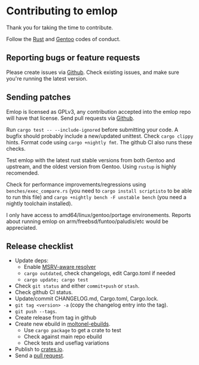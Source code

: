 # Contributing to emlop

Thank you for taking the time to contribute.

Follow the [Rust](https://www.rust-lang.org/en-US/conduct.html) and
[Gentoo](https://wiki.gentoo.org/wiki/Project:Council/Code_of_conduct) codes of conduct.

## Reporting bugs or feature requests

Please create issues via [Github](https://github.com/vincentdephily/emlop/issues). Check existing
issues, and make sure you're running the latest version.

## Sending patches

Emlop is licensed as GPLv3, any contribution accepted into the emlop repo will have that license.
Send pull requests via [Github](https://github.com/vincentdephily/emlop).

Run `cargo test -- --include-ignored` before submitting your code. A bugfix should probably
include a new/updated unittest. Check `cargo clippy` hints. Format code using `cargo +nightly fmt`. The
github CI also runs these checks.

Test emlop with the latest rust stable versions from both Gentoo and upstream, and the oldest
version from Gentoo. Using `rustup` is highly recomended.

Check for performance improvements/regressions using `benches/exec_compare.rs` (you need to
`cargo install scriptisto` to be able to run this file) and `cargo +nightly bench -F unstable bench`
(you need a nightly toolchain installed).

I only have access to amd64/linux/gentoo/portage environements. Reports about running emlop on
arm/freebsd/funtoo/paludis/etc would be appreciated.

## Release checklist

* Update deps:
  - Enable [MSRV-aware resolver](https://doc.rust-lang.org/cargo/reference/config.html#resolverincompatible-rust-versions)
  - `cargo outdated`, check changelogs, edit Cargo.toml if needed
  - `cargo update; cargo test`
* Check `git status` and either `commit+push` or `stash`.
* Check github CI status.
* Update/commit CHANGELOG.md, Cargo.toml, Cargo.lock.
* `git tag <version> -a` (copy the changelog entry into the tag).
* `git push --tags`.
* Create release from tag in github
* Create new ebuild in [moltonel-ebuilds](https://github.com/vincentdephily/moltonel-ebuilds).
  - Use `cargo package` to get a crate to test
  - Check against main repo ebuild
  - Check tests and useflag variations
* Publish to [crates.io](https://crates.io/).
* Send a [pull request](https://github.com/gentoo/gentoo/pulls).
